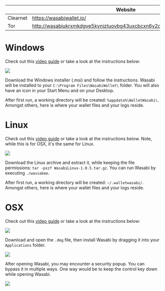 |          | Website                                                                |
|----------|------------------------------------------------------------------------|
| Clearnet | https://wasabiwallet.io/                                               |
| Tor      | http://wasabiukrxmkdgve5kynjztuovbg43uxcbcxn6y2okcrsg7gb6jdmbad.onion/ |

# Windows

Check out this [video guide](https://www.youtube.com/watch?v=tkaaC8yET1o) or take a look at the instructions below:

![](https://imgur.com/K2J1WWG.png)

Download the Windows installer (.msi) and follow the instructions.
Wasabi will be installed to your `C:\Program Files\WasabiWallet\` folder. You will also have an icon in your Start Menu and on your Desktop.  

After first run, a working directory will be created: `%appdata%\WalletWasabi\`. Amongst others, here is where your wallet files and your logs reside.

# Linux

Check out this [video guide](https://www.youtube.com/watch?v=qFbv_b-bju4) or take a look at the instructions below. Note, while this is for OSX, it's the same for Linux.

![](https://imgur.com/wsJ66Qt.png)

Download the Linux archive and extract it, while keeping the file permissions: `tar -pxzf WasabiLinux-1.0.5.tar.gz`.
You can run Wasabi by executing `./wassabee`.

After first run, a working directory will be created: `~/.walletwasabi/`. Amongst others, here is where your wallet files and your logs reside.

# OSX

Check out this [video guide](https://www.youtube.com/watch?v=_Zmc54XYzBA) or take a look at the instructions below:

![](https://imgur.com/k0cEYjz.png)

Download and open the `.dmg` file, then install Wasabi by dragging it into your `Applications` folder.

![](https://i.imgur.com/7UEZ8wI.png)

After opening Wasabi, you may encounter a security popup. You can bypass it in multiple ways. One way would be to keep the control key down while opening Wasabi.

![](https://imgur.com/dy1zfJG.png)
